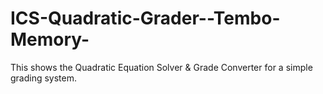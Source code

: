 # ICS-Quadratic-Grader--Tembo-Memory-
This shows the Quadratic Equation Solver &amp; Grade Converter for  a simple grading system.
